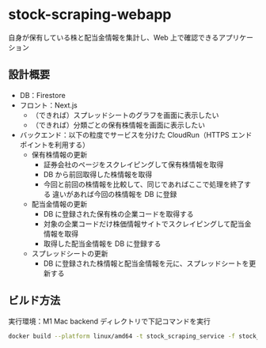 # stock-scraping-webapp

自身が保有している株と配当金情報を集計し、Web 上で確認できるアプリケーション

## 設計概要

- DB：Firestore
- フロント：Next.js
  - （できれば）スプレッドシートのグラフを画面に表示したい
  - （できれば）分類ごとの保有株情報を画面に表示したい
- バックエンド：以下の粒度でサービスを分けた CloudRun（HTTPS エンドポイントを利用する）
  - 保有株情報の更新
    - 証券会社のページをスクレイピングして保有株情報を取得
    - DB から前回取得した株情報を取得
    - 今回と前回の株情報を比較して、同じであればここで処理を終了する
      違いがあれば今回の株情報を DB に登録
  - 配当金情報の更新
    - DB に登録された保有株の企業コードを取得する
    - 対象の企業コードだけ株価情報サイトでスクレイピングして配当金情報を取得
    - 取得した配当金情報を DB に登録する
  - スプレッドシートの更新
    - DB に登録された株情報と配当金情報を元に、スプレッドシートを更新する

## ビルド方法

実行環境：M1 Mac
backend ディレクトリで下記コマンドを実行

```sh
docker build --platform linux/amd64 -t stock_scraping_service -f stock_scraping_service/Dockerfile .
```
